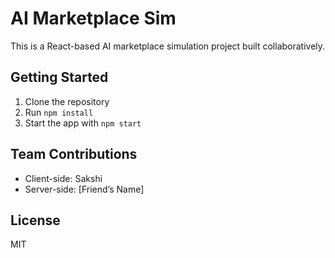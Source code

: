 # AI Marketplace Sim

This is a React-based AI marketplace simulation project built collaboratively.

## Getting Started

1. Clone the repository  
2. Run `npm install`  
3. Start the app with `npm start`

## Team Contributions

- Client-side: Sakshi
- Server-side: [Friend’s Name]

## License

MIT
